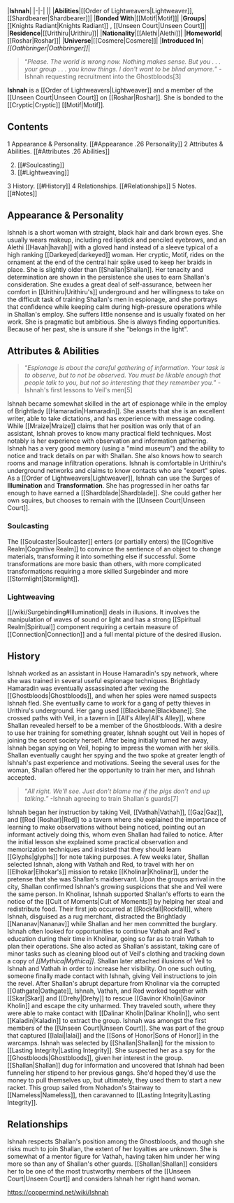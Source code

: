 |**Ishnah**|
|-|-|
||
|**Abilities**|[[Order of Lightweavers\|Lightweaver]], [[Shardbearer\|Shardbearer]]|
|**Bonded With**|[[Motif\|Motif]]|
|**Groups**|[[Knights Radiant\|Knights Radiant]] , [[Unseen Court\|Unseen Court]]|
|**Residence**|[[Urithiru\|Urithiru]]|
|**Nationality**|[[Alethi\|Alethi]]|
|**Homeworld**|[[Roshar\|Roshar]]|
|**Universe**|[[Cosmere\|Cosmere]]|
|**Introduced In**|*[[Oathbringer\|Oathbringer]]*|

>“*Please. The world is wrong now. Nothing makes sense. But you . . . your group . . . you know things. I don't want to be blind anymore.*”
\-Ishnah requesting recruitment into the Ghostbloods[3]


**Ishnah** is a [[Order of Lightweavers\|Lightweaver]] and a member of the [[Unseen Court\|Unseen Court]] on [[Roshar\|Roshar]]. She is bonded to the [[Cryptic\|Cryptic]] [[Motif\|Motif]].

## Contents

1 Appearance & Personality. [[#Appearance .26 Personality]] 
2 Attributes & Abilities. [[#Attributes .26 Abilities]] 

2. [[#Soulcasting]] 
2. [[#Lightweaving]] 


3 History. [[#History]] 
4 Relationships. [[#Relationships]] 
5 Notes. [[#Notes]] 


## Appearance & Personality
Ishnah is a short woman with straight, black hair and dark brown eyes. She usually wears makeup, including red lipstick and penciled eyebrows, and an Alethi [[Havah\|havah]] with a gloved hand instead of a sleeve typical of a high ranking [[Darkeyed\|darkeyed]] woman. Her cryptic, Motif, rides on the ornament at the end of the central hair spike used to keep her braids in place. She is slightly older than [[Shallan\|Shallan]].
Her tenacity and determination are shown in the persistence she uses to earn Shallan's consideration. She exudes a great deal of self-assurance, between her comfort in [[Urithiru\|Urithiru's]] underground and her willingness to take on the difficult task of training Shallan's men in espionage, and she portrays that confidence while keeping calm during high-pressure operations while in Shallan's employ. She suffers little nonsense and is usually fixated on her work.
She is pragmatic but ambitious. She is always finding opportunities. Because of her past, she is unsure if she "belongs in the light".

## Attributes & Abilities
>“*Espionage is about the careful gathering of information. Your task is to observe, but to not be observed. You must be likable enough that people talk to you, but not so interesting that they remember you.*”
\-Ishnah's first lessons to Veil's men[5]


 
Ishnah became somewhat skilled in the art of espionage while in the employ of Brightlady [[Hamaradin\|Hamaradin]]. She asserts that she is an excellent writer, able to take dictations, and has experience with message coding. While [[Mraize\|Mraize]] claims that her position was only that of an assistant, Ishnah proves to know many practical field techniques. Most notably is her experience with observation and information gathering. Ishnah has a very good memory (using a "mind museum") and the ability to notice and track details on par with Shallan. She also knows how to search rooms and manage infiltration operations. Ishnah is comfortable in Urithiru's underground networks and claims to know contacts who are "expert" spies.
As a [[Order of Lightweavers\|Lightweaver]], Ishnah can use the Surges of **Illumination** and **Transformation**. She has progressed in her oaths far enough to have earned a [[Shardblade\|Shardblade]]. She could gather her own squires, but chooses to remain with the [[Unseen Court\|Unseen Court]].

### Soulcasting
The [[Soulcaster\|Soulcaster]] enters (or partially enters) the [[Cognitive Realm\|Cognitive Realm]] to convince the sentience of an object to change materials, transforming it into something else if successful. Some transformations are more basic than others, with more complicated transformations requiring a more skilled Surgebinder and more [[Stormlight\|Stormlight]].

### Lightweaving
[[/wiki/Surgebinding#Illumination]] deals in illusions. It involves the manipulation of waves of sound or light and has a strong [[Spiritual Realm\|Spiritual]] component requiring a certain measure of [[Connection\|Connection]] and a full mental picture of the desired illusion.

## History
Ishnah worked as an assistant in House Hamaradin's spy network, where she was trained in several useful espionage techniques. Brightlady Hamaradin was eventually assassinated after vexing the [[Ghostbloods\|Ghostbloods]], and when her spies were named suspects Ishnah fled. She eventually came to work for a gang of petty thieves in Urithiru's underground. Her gang used [[Blackbane\|Blackbane]]. She crossed paths with Veil, in a tavern in [[All's Alley\|All's Alley]], where Shallan revealed herself to be a member of the Ghostbloods. With a desire to use her training for something greater, Ishnah sought out Veil in hopes of joining the secret society herself. After being initially turned her away, Ishnah began spying on Veil, hoping to impress the woman with her skills. Shallan eventually caught her spying and the two spoke at greater length of Ishnah's past experience and motivations. Seeing the several uses for the woman, Shallan offered her the opportunity to train her men, and Ishnah accepted.

>“*All right. We'll see. Just don't blame me if the pigs don't end up talking.*”
\-Ishnah agreeing to train Shallan's guards[7]

Ishnah began her instruction by taking Veil, [[Vathah\|Vathah]], [[Gaz\|Gaz]], and [[Red (Roshar)\|Red]] to a tavern where she explained the importance of learning to make observations without being noticed, pointing out an informant actively doing this, whom even Shallan had failed to notice. After the initial lesson she explained some practical observation and memorization techniques and insisted that they should learn [[Glyphs\|glyphs]] for note taking purposes.
A few weeks later, Shallan selected Ishnah, along with Vathah and Red, to travel with her on [[Elhokar\|Elhokar's]] mission to retake [[Kholinar\|Kholinar]], under the pretense that she was Shallan's maidservant. Upon the groups arrival in the city, Shallan confirmed Ishnah's growing suspicions that she and Veil were the same person. In Kholinar, Ishnah supported Shallan's efforts to earn the notice of the [[Cult of Moments\|Cult of Moments]] by helping her steal and redistribute food. Their first job occurred at [[Rockfall\|Rockfall]], where Ishnah, disguised as a rug merchant, distracted the Brightlady [[Nananav\|Nananav]] while Shallan and her men committed the burglary. Ishnah often looked for opportunities to continue Vathah and Red's education during their time in Kholinar, going so far as to train Vathah to plan their operations. She also acted as Shallan's assistant, taking care of minor tasks such as cleaning blood out of Veil's clothing and tracking down a copy of *[[Mythica\|Mythica]]*. Shallan later attached illusions of Veil to Ishnah and Vathah in order to increase her visibility. On one such outing, someone finally made contact with Ishnah, giving Veil instructions to join the revel.
After Shallan's abrupt departure from Kholinar via the corrupted [[Oathgate\|Oathgate]], Ishnah, Vathah, and Red worked together with [[Skar\|Skar]] and [[Drehy\|Drehy]] to rescue [[Gavinor Kholin\|Gavinor Kholin]] and escape the city unharmed. They traveled south, where they were able to make contact with [[Dalinar Kholin\|Dalinar Kholin]], who sent [[Kaladin\|Kaladin]] to extract the group.
Ishnah was amongst the first members of the [[Unseen Court\|Unseen Court]]. She was part of the group that captured [[Ialai\|Ialai]] and the [[Sons of Honor\|Sons of Honor]] in the warcamps. 
Ishnah was selected by [[Shallan\|Shallan]] for the mission to [[Lasting Integrity\|Lasting Integrity]]. She suspected her as a spy for the [[Ghostbloods\|Ghostbloods]], given her interest in the group. [[Shallan\|Shallan]] dug for information and uncovered that Ishnah had been funneling her stipend to her previous gangs. She'd hoped they'd use the money to pull themselves up, but ultimately, they used them to start a new racket. This group sailed from Nohadon's Stairway to [[Nameless\|Nameless]], then caravanned to [[Lasting Integrity\|Lasting Integrity]].

## Relationships
Ishnah respects Shallan's position among the Ghostbloods, and though she risks much to join Shallan, the extent of her loyalties are unknown. She is somewhat of a mentor figure for Vathah, having taken him under her wing more so than any of Shallan's other guards.
[[Shallan\|Shallan]] considers her to be one of the most trustworthy members of the [[Unseen Court\|Unseen Court]] and considers Ishnah her right hand woman.



https://coppermind.net/wiki/Ishnah